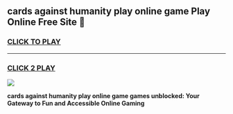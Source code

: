 
## cards against humanity play online game Play Online Free Site 👋
<h3>
<a href="https://download.freeplayer.one?title=cards_against_humanity_play_online_game&ref=21F">CLICK TO PLAY</a></h3>
<hr>

<h3>
<a href="https://download.freeplayer.one?title=cards_against_humanity_play_online_game&ref=21F">CLICK 2 PLAY</a>
  
</h3>

<a href="https://download.freeplayer.one?title=cards_against_humanity_play_online_game&ref=21F"><img src="https://cdnb.artstation.com/p/assets/images/images/032/539/853/original/anto-thomas-button-gif.gif"></a>


**cards against humanity play online game games unblocked: Your Gateway to Fun and Accessible Online Gaming**
